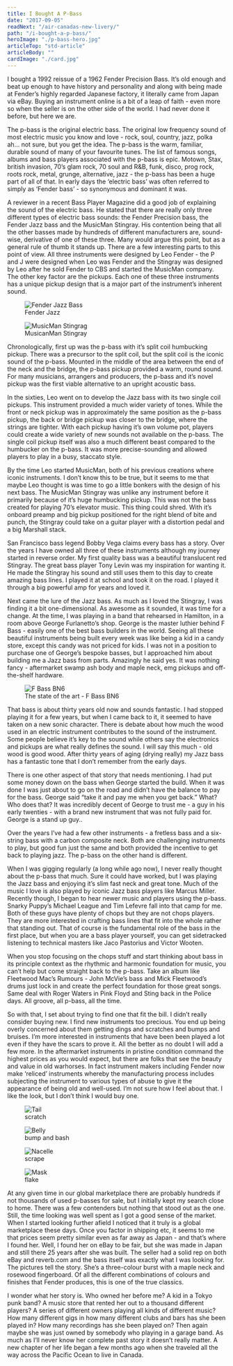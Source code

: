 ```yaml
---
title: I Bought A P-Bass
date: "2017-09-05"
readNext: "/air-canadas-new-livery/"
path: "/i-bought-a-p-bass/"
heroImage: "./p-bass-hero.jpg"
articleTop: "std-article"
articleBody: ""
cardImage: "./card.jpg"
---
```

<div class="std-article">
I bought a 1992 reissue of a 1962 Fender Precision Bass. It’s old enough and beat up enough to have history and personality and along with being made at Fender’s highly regarded Japanese factory, it literally came from Japan via eBay. Buying an instrument online is a bit of a leap of faith - even more so when the seller is on the other side of the world. I had never done it before, but here we are.

The p-bass is the original electric bass. The original low frequency sound of most electric music you know and love - rock, soul, country, jazz, polka ah… not sure, but you get the idea. The p-bass is the warm, familiar, durable sound of many of your favourite tunes. The list of famous songs, albums and bass players associated with the p-bass is epic. Motown, Stax, british invasion, 70’s glam rock, 70 soul and R&B, funk, disco, prog rock, roots rock, metal, grunge, alternative, jazz - the p-bass has been a huge part of all of that. In early days the ‘electric bass’ was often referred to simply as ‘Fender bass’ - so synonymous and dominant it was.

A reviewer in a recent Bass Player Magazine did a good job of explaining the sound of the electric bass. He stated that there are really only three different types of electric bass sounds: the Fender Precision bass, the Fender Jazz bass and the MusicMan Stingray. His contention being that all the other basses made by hundreds of different manufacturers are, sound-wise, derivative of one of these three. Many would argue this point, but as a general rule of thumb it stands up. There are a few interesting parts to this point of view. All three instruments were designed by Leo Fender - the P and J were designed when Leo was Fender and the Stingray was designed by Leo after he sold Fender to CBS and started the MusicMan company. The other key factor are the pickups. Each one of these three instruments has a unique pickup design that is a major part of the instrument’s inherent sound. 

<div class="flex-blocks-wrap full-width">
  <div class="flex-block">
    <figure class="align-right">
      <img class="" src="j-bass.jpg" alt="Fender Jazz Bass">
      <figcaption>Fender Jazz</figcaption>
    </figure>
  </div>
  <div class="flex-block">
    <figure class="align-center">
      <img class="" src="m-bass.jpg" alt="MusicMan Stingrag">
      <figcaption>MusicanMan Stingray</figcaption>
    </figure>
  </div>
</div>

Chronologically, first up was the p-bass with it’s split coil humbucking pickup. There was a precursor to the split coil, but the split coil is the iconic sound of the p-bass.  Mounted in the middle of the area between the end of the neck and the bridge, the p-bass pickup provided a warm, round sound. For many musicians, arrangers and producers, the p-bass and it’s novel pickup was the first viable alternative to an upright acoustic bass.

In the sixties, Leo went on to develop the Jazz bass with its two single coil pickups. This instrument provided a much wider variety of tones. While the front or neck pickup was in approximately the same position as the p-bass pickup, the back or bridge pickup was closer to the bridge, where the strings are tighter. With each pickup having it’s own volume pot, players could create a wide variety of new sounds not available on the p-bass. The single coil pickup itself was also a much different beast compared to the humbucker on the p-bass. It was more precise-sounding and allowed players to play in a busy, staccato style.

By the time Leo started MusicMan, both of his previous creations where iconic instruments. I don’t know this to be true, but it seems to me that maybe Leo thought is was time to go a little bonkers with the design of his next bass. The MusicMan Stingray was unlike any instrument before it primarily because of it’s huge humbucking pickup. This was not the bass created for playing 70’s elevator music. This thing could shred. With it’s onboard preamp and big pickup positioned for the right blend of bite and punch, the Stingray could take on a guitar player with a distortion pedal and a big Marshall stack.

San Francisco bass legend Bobby Vega claims every bass has a story. Over the years I have owned all three of these instruments although my journey started in reverse order. My first quality bass was a beautiful translucent red Stingray. The great bass player Tony Levin was my inspiration for wanting it. He made the Stingray his sound and still uses them to this day to create amazing bass lines. I played it at school and took it on the road. I played it through a big powerful amp for years and loved it. 

Next came the lure of the Jazz bass. As much as I loved the Stingray, I was finding it a bit one-dimensional. As awesome as it sounded, it was time for a change. At the time, I was playing in a band that rehearsed in Hamilton, in a room above George Furlanetto’s shop. George is the master luthier behind F Bass - easily one of the best bass builders in the world. Seeing all these beautiful instruments being built every week was like being a kid in a candy store, except this candy was not priced for kids. I was not in a position to purchase one of George’s bespoke basses, but I approached him about building me a Jazz bass from parts. Amazingly he said yes. It was nothing fancy - aftermarket swamp ash body and maple neck, emg pickups and off-the-shelf hardware. 

<div class="flex-blocks-wrap">
  <div class="flex-block">
    <figure class="">
      <img class="" src="f-bass.jpg" alt="F Bass BN6">
      <figcaption>The state of the art - F Bass BN6</figcaption>
    </figure>
  </div>
</div>

That bass is about thirty years old now and sounds fantastic. I had stopped playing it for a few years, but when I came back to it, it seemed to have taken on a new sonic character. There is debate about how much the wood used in an electric instrument contributes to the sound of the instrument. Some people believe it’s key to the sound while others say the electronics and pickups are what really defines the sound. I will say this much - old wood is good wood. After thirty years of aging (drying really) my Jazz bass has a fantastic tone that I don’t remember from the early days.

There is one other aspect of that story that needs mentioning. I had put some money down on the bass when George started the build. When it was done I was just about to go on the road and didn’t have the balance to pay for the bass. George said “take it and pay me when you get back.” What? Who does that? It was incredibly decent of George to trust me - a guy in his early twenties - with a brand new instrument that was not fully paid for. George is a stand up guy..

Over the years I’ve had a few other instruments - a fretless bass and a six-string bass with a carbon composite neck. Both are challenging instruments to play, but good fun just the same and both provided the incentive to get back to playing jazz. The p-bass on the other hand is different. 

When I was gigging regularly (a long while ago now), I never really thought about the p-bass that much. Sure it could have worked, but I was playing the Jazz bass and enjoying it’s slim fast neck and great tone. Much of the music I love is also played by iconic Jazz bass players like Marcus Miller. Recently though, I began to hear newer music and players using the p-bass. Snarky Puppy’s Michael League and Tim Lefevre fall into that camp for me. Both of these guys have plenty of chops but they are not chops players. They are more interested in crafting bass lines that fit into the whole rather that standing out. That of course is the fundamental role of the bass in the first place, but when you are a bass player yourself, you can get sidetracked listening to technical masters like Jaco Pastorius and Victor Wooten.

When you stop focusing on the chops stuff and start thinking about bass in its principle context as the rhythmic and harmonic foundation for music, you can’t help but come straight back to the p-bass. Take an album like Fleetwood Mac’s Rumours - John McVie’s bass and Mick Fleetwood’s drums just lock in and create the perfect foundation for those great songs. Same deal with Roger Waters in Pink Floyd and Sting back in the Police days. All groove, all p-bass, all the time.

So with that, I set about trying to find one that fit the bill. I didn’t really consider buying new. I find new instruments too precious. You end up being overly concerned about them getting dings and scratches and bumps and bruises. I’m more interested in instruments that have been been played a lot even if they have the scars to prove it. All the better as no doubt I will add a few more. In the aftermarket instruments in pristine condition command the highest prices as you would expect, but there are folks that see the beauty and value in old warhorses. In fact instrument makers including Fender now make ‘reliced’ instruments whereby the manufacturing process includes subjecting the instrument to various types of abuse to give it the appearance of being old and well-used. I’m not sure how I feel about that. I like the look, but I don’t think I would buy one.

<div class="flex-blocks-wrap full-width">
  <div class="flex-block">
    <figure class="align-right">
      <img class="" src="pb4.jpg" alt="Tail">
      <figcaption>scratch</figcaption>
    </figure>
  </div>
  <div class="flex-block">
    <figure class="align-center">
      <img class="" src="pb3.jpg" alt="Belly">
      <figcaption>bump and bash</figcaption>
    </figure>
  </div>
  <div class="flex-block">
    <figure class="align-center">
      <img class="" src="pb2.jpg" alt="Nacelle">
      <figcaption>scrape</figcaption>
    </figure>
  </div>
  <div class="flex-block">
    <figure class="">
      <img class="" src="pb1.jpg" alt="Mask">
      <figcaption>flake</figcaption>
    </figure>
  </div>
</div>

At any given time in our global marketplace there are probably hundreds if not thousands of used p-basses for sale, but I initially kept my search close to home. There was a few contenders but nothing that stood out as the one. Still, the time looking was well spent as I got a good sense of the market. When I started looking further afield I noticed that it truly is a global marketplace these days. Once you factor in shipping etc, it seems to me that prices seem pretty similar even as far away as Japan - and that’s where I found her. Well, I found her on eBay to be fair, but she was made in Japan and still there 25 years after she was built. The seller had a solid rep on both eBay and reverb.com and the bass itself was exactly what I was looking for. The pictures tell the story. She’s a three-colour burst with a maple neck and rosewood fingerboard. Of all the different combinations of colours and finishes that Fender produces, this is one of the true classics. 

 I wonder what her story is. Who owned her before me? A kid in a Tokyo punk band? A music store that rented her out to a thousand different players? A series of different owners playing all kinds of different music? How many different gigs in how many different clubs and bars has she been played in? How many recordings has she been played on? Then again maybe she was just owned by somebody who playing in a garage band. As much as I’ll never know her complete past story it doesn’t really matter. A new chapter of her life began a few months ago when she traveled all the way across the Pacific Ocean to live in Canada.








</div>

